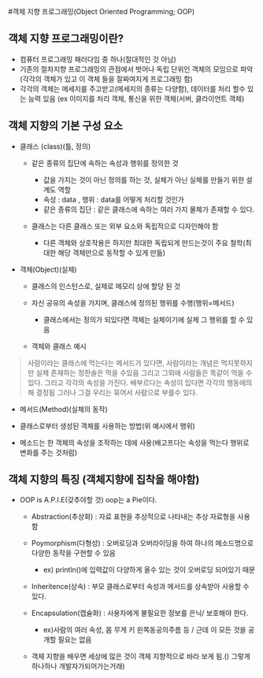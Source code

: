 #객체 지향 프로그래밍(Object Oriented Programming; OOP)

## 객체 지향 프로그래밍이란?
- 컴퓨터 프로그래밍 패러다임 중 하나(절대적인 것 아님)
- 기존의 절차지향 프로그래밍의 관점에서 벗어나 독립 단위인 객체의 모임으로 파악
  (각각의 객체가 있고 이 객체 들을 잘짜여지게 프로그래밍 함)
- 각각의 객체는 메세지를 주고받고(메세지의 종류는 다양함), 데이터를 처리 할수 있는 능력 있음
 (ex 이미지를 처리 객체, 통신을 위한 객체(서버, 클라이언트 객체)
 
## 객체 지향의 기본 구성 요소


- 클래스 (class)(틀, 정의)
  - 같은 종류의 집단에 속하는 속성과 행위를 정의한 것
    - 값을 가지는 것이 아닌 정의를 하는 것, 실체가 아닌 실체를 만들기 위한 설계도 역할
    - 속성 : data , 행위 : data를 어떻게 처리할 것인가
    - 같은 종류의 집단 : 같은 클래스에 속하는 여러 가지 물체가 존재할 수 있다.

  - 클래스는 다른 클래스 또는 외부 요소와 독립적으로 디자인해야 함
    - 다른 객체와 상호작용은 하지만 최대한 독립되게 만드는것이 주요 철학(최대한 해당 객체만으로 동작할 수 있게 만듦)


- 객체(Object)(실체)
  - 클래스의 인스턴스로, 실제로 메모리 상에 할당 된 것
  
  - 자신 공유의 속성을 가지며, 클래스에 정의된 행위를 수행(행위=메서드)
    - 클래스에서는 정의가 되있다면 객체는 실체이기에 실제 그 행위를 할 수 있음

  - 객체와 클래스 예시
   
>사람이라는 클래스에 먹는다는 메서드가 있다면, 사람이라는 개념은 먹지못하지만 실제 존재하는 정한솔은 먹을 수있음
그리고 그외에 사람들은 똑같이 먹을 수 있다. 그리고 각각의 속성을 가진다.
배부르다는 속성이 있다면 각각의 행동에의해 결정됨
그러나 그걸 우리는 묶어서 사람으로 부를수 있다.
>

- 메서드(Method)(실체의 동작)
 - 클래스로부터 생성된 객체를 사용하는 방법(위 예시에서 행위)
 
 - 메소드는 한 객체의 속성을 조작하는 데에 사용(배고프다는 속성을 먹는다 행위로 변화를 주는 것처럼)


## 객체 지향의 특징 (객체지향에 집착을 해야함)

- OOP is A.P.I.E(갖추야할 것) oop는 a Pie이다.

   - Abstraction(추상화) : 자료 표현을 추상적으로 나타내는 추상 자료형을 사용함

   - Poymorphism(다형성) : 오버로딩과 오버라이딩을 하여 하나의 메소드명으로 다양한 동작을 구현할 수 있음
     - ex) println()에 입력값이 다양하게 올수 있는 것이 오버로딩 되어있기 때문

   - Inheritence(상속) : 부모 클래스로부터 속성과 메서드를 상속받아 사용할 수 있다.

   - Encapsulation(캡슐화) : 사용자에게 불필요한 정보를 은닉/ 보호해야 한다.
      - ex)사람의 여러 속성, 몸 무게 키 왼쪽동공의주름 등 / 근데 이 모든 것을 공개할 필요는 없음


   - 객체 지향을 배우면 세상에 많은 것이 객체 지향적으로 바라 보게 됨.() 그렇게 하나하나 개발자가되어가는거래)
